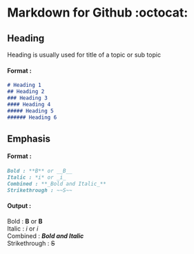 # Markdown for Github :octocat: 
## Heading 
Heading is usually used for title of a topic or sub topic
#### Format :
```markdown
# Heading 1
## Heading 2
### Heading 3
#### Heading 4
##### Heading 5
###### Heading 6
```

## Emphasis
#### Format :
```markdown
Bold : **B** or __B__
Italic : *i* or _i_
Combined : **_Bold and Italic_**
Strikethrough : ~~S~~
```
#### Output :
Bold : **B** or __B__\
Italic : *i* or _i_\
Combined : **_Bold and Italic_**\
Strikethrough : ~~S~~

